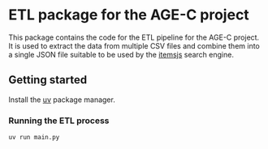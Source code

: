 # ETL package for the AGE-C project

This package contains the code for the ETL pipeline for the AGE-C project. It is
used to extract the data from multiple CSV files and combine them into a single
JSON file suitable to be used by the
[itemsjs](https://github.com/itemsapi/itemsjs) search engine.

## Getting started

Install the [uv](https://docs.astral.sh/uv/getting-started/installation/)
package manager.

### Running the ETL process

```bash
uv run main.py
```
